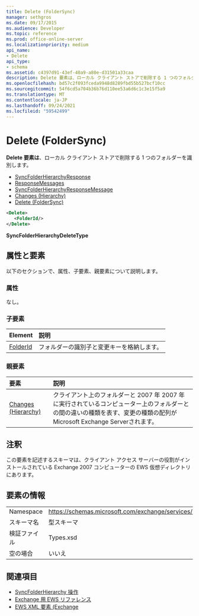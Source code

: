 ```yaml
---
title: Delete (FolderSync)
manager: sethgros
ms.date: 09/17/2015
ms.audience: Developer
ms.topic: reference
ms.prod: office-online-server
ms.localizationpriority: medium
api_name:
- Delete
api_type:
- schema
ms.assetid: c4397d91-43ef-40a9-a80e-d31501a33caa
description: Delete 要素は、ローカル クライアント ストアで削除する 1 つのフォルダーを識別します。
ms.openlocfilehash: bd57c2f093fceda9948d8289fbd55b527bcf10cc
ms.sourcegitcommit: 54f6cd5a704b36b76d110ee53a6d6c1c3e15f5a9
ms.translationtype: MT
ms.contentlocale: ja-JP
ms.lasthandoff: 09/24/2021
ms.locfileid: "59542499"
---
```

# <a name="delete-foldersync"></a>Delete (FolderSync)

**Delete 要素は**、ローカル クライアント ストアで削除する 1 つのフォルダーを識別します。 
  
- [SyncFolderHierarchyResponse](syncfolderhierarchyresponse.md)  
- [ResponseMessages](responsemessages.md)  
- [SyncFolderHierarchyResponseMessage](syncfolderhierarchyresponsemessage.md)  
- [Changes (Hierarchy)](changes-hierarchy.md)  
- [Delete (FolderSync)](delete-foldersync.md)
  
```xml
<Delete>
   <FolderId/>
</Delete>
```

**SyncFolderHierarchyDeleteType**

## <a name="attributes-and-elements"></a>属性と要素

以下のセクションで、属性、子要素、親要素について説明します。
  
### <a name="attributes"></a>属性

なし。
  
### <a name="child-elements"></a>子要素

|**Element**|**説明**|
|:-----|:-----|
|[FolderId](folderid.md) <br/> |フォルダーの識別子と変更キーを格納します。  <br/> |
   
### <a name="parent-elements"></a>親要素

|**要素**|**説明**|
|:-----|:-----|
|[Changes (Hierarchy)](changes-hierarchy.md) <br/> |クライアント上のフォルダーと 2007 年 2007 年に実行されているコンピューター上のフォルダーとの間の違いの種類を表す、変更の種類の配列がMicrosoft Exchange Serverされます。  <br/> |
   
## <a name="remarks"></a>注釈

この要素を記述するスキーマは、クライアント アクセス サーバーの役割がインストールされている Exchange 2007 コンピューターの EWS 仮想ディレクトリにあります。
  
## <a name="element-information"></a>要素の情報

|||
|:-----|:-----|
|Namespace  <br/> |https://schemas.microsoft.com/exchange/services/2006/types  <br/> |
|スキーマ名  <br/> |型スキーマ  <br/> |
|検証ファイル  <br/> |Types.xsd  <br/> |
|空の場合  <br/> |いいえ  <br/> |
   
## <a name="see-also"></a>関連項目

- [SyncFolderHierarchy 操作](syncfolderhierarchy-operation.md)
- [Exchange 用 EWS リファレンス](ews-reference-for-exchange.md)
- [EWS XML 要素 (Exchange](ews-xml-elements-in-exchange.md)

